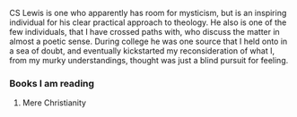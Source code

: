 CS Lewis is one who apparently has room for mysticism, but is an inspiring individual for his clear practical approach to theology. He also is one of the few individuals, that I have crossed paths with, who discuss the matter in almost a poetic sense. During college he was one source that I held onto in a sea of doubt, and eventually kickstarted my reconsideration of what I, from my murky understandings, thought was just a blind pursuit for feeling.

### Books I am reading
1. Mere Christianity


